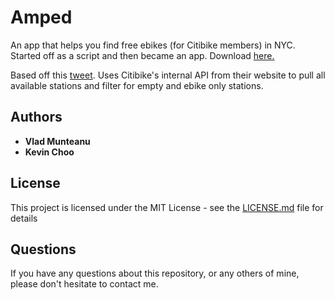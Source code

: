 # Amped

An app that helps you find free ebikes (for Citibike members) in NYC. Started
off as a script and then became an app. Download [here.](https://apps.apple.com/app/ampednyc/id6461901377)

Based off this [tweet](https://twitter.com/adamnewyork/status/1661905991829536768?s=20). Uses
Citibike's internal API from their website to pull all available stations and
filter for empty and ebike only stations.

## Authors

- **Vlad Munteanu**
- **Kevin Choo**

## License

This project is licensed under the MIT License - see the [LICENSE.md](LICENSE) file for details

## Questions

If you have any questions about this repository, or any others of mine, please
don't hesitate to contact me.

